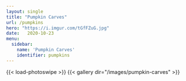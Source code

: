 ```yaml
---
layout: single
title: "Pumpkin Carves"
url: /pumpkins
hero: "https://i.imgur.com/tGfFZuG.jpg"
date:   2020-10-23
menu:
  sidebar:
    name: 'Pumpkin Carves'
    identifier: pumpkins
---
```

{{< load-photoswipe >}}
{{< gallery dir="/images/pumpkin-carves" >}}

